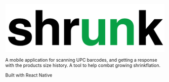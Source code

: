 ![shrunk.png](assets%2Flogos%2Fshrunk.png)

A mobile application for scanning UPC barcodes, and getting a response with the products size history. A tool to help combat growing shrinkflation.

Built with React Native
